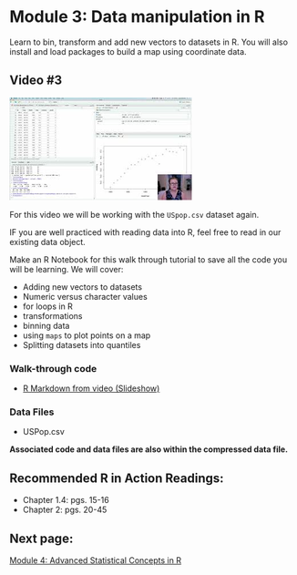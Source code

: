 Module 3: Data manipulation in R
================

Learn to bin, transform and add new vectors to datasets in R. You will
also install and load packages to build a map using coordinate data.

## Video \#3

[![](images/mq2.jpg)](https://youtu.be/A8vYpOiyAg8)

For this video we will be working with the `USpop.csv` dataset again.

IF you are well practiced with reading data into R, feel free to read in
our existing data object.

Make an R Notebook for this walk through tutorial to save all the code
you will be learning. We will cover:

- Adding new vectors to datasets
- Numeric versus character values
- for loops in R
- transformations
- binning data
- using `maps` to plot points on a map
- Splitting datasets into quantiles

### Walk-through code

- [R Markdown from video (Slideshow)](4.03.Data_Manipulation_in_R.html)

### Data Files

- USPop.csv

**Associated code and data files are also within the compressed data
file.**

## Recommended R in Action Readings:

- Chapter 1.4: pgs. 15-16
- Chapter 2: pgs. 20-45

## Next page:

[Module 4: Advanced Statistical Concepts in R](module4.html)
